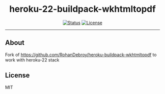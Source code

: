 <h1 align="center">heroku-22-buildpack-wkhtmltopdf</h3>

<div align="center">

[![Status](https://img.shields.io/badge/status-active-success.svg)]()
[![License](https://img.shields.io/badge/license-MIT-blue.svg)](/LICENSE)

</div>

---

##  About <a name = "about"></a>

Fork of https://github.com/RohanDebroy/heroku-buildpack-wkhtmltopdf to work with heroku-22 stack

## License <a name="license"></a>
MIT
